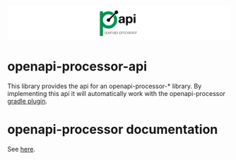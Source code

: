 ![openapi-processor-api logo](images/openapi-processor-api@1280x200.png)


# openapi-processor-api

This library provides the api for an openapi-processor-* library. By implementing this api it will automatically work with the openapi-processor [gradle plugin][oap-gradle]. 

# openapi-processor documentation

See [here][oap-docs].

[badge-license]: https://img.shields.io/badge/License-Apache%202.0-blue.svg?labelColor=313A42
[badge-ci]: https://github.com/hauner/openapi-processor-api/workflows/ci/badge.svg
[oap-docs]: https://hauner.github.com/openapi-processor/api/current/index.html
[oap-gradle]: https://hauner.github.com/openapi-processor/gradle/current/index.html
[oap-license]: https://github.com/hauner/openapi-processor-api/blob/master/LICENSE
